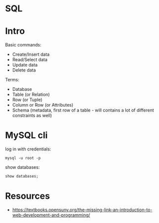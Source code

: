 # SQL

# Intro

Basic commands:
+ Create/Insert data
+ Read/Select data
+ Update data
+ Delete data

Terms:
+ Database
+ Table (or Relation)
+ Row (or Tuple)
+ Column or Row (or Attributes)
+ Schema (metadata, first row of a table - will contains a lot of different
constraints as well)

# MySQL cli

log in with credentials:
```shell
mysql -u root -p
```

show databases:
```sql
show databases;
```

# Resources

+ https://textbooks.opensuny.org/the-missing-link-an-introduction-to-web-development-and-programming/
